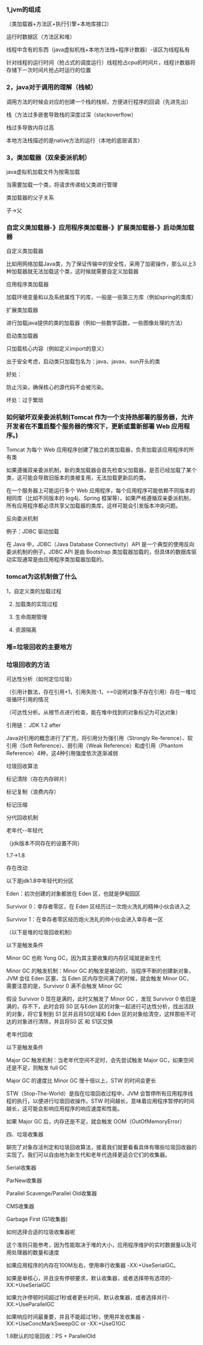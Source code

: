 ### 1,jvm的组成

（类加载器+方法区+执行引擎+本地库接口）

运行时数据区（方法区和堆）

线程中含有的东西（java虚拟机栈+本地方法栈+程序计数器）-该区为线程私有

针对线程的运行时间（抢占式的调度运行）线程抢占cpu的时间片，线程计数器将存储下一次时间片抢占时运行的位置

### 2，java对于调用的理解（栈帧）

调用方法的时候会对应的创建一个栈的栈帧，方便进行程序的回调（先进先出）

栈（方法过多嵌套导致栈的深度过深（stackoverflow）

栈过多导致内存过高

本地方法栈描述的是native方法的运行（本地的底层语言）

### 3，类加载器（双亲委派机制）
java虚拟机加载文件为按需加载

当需要加载一个类，将请求传递给父类进行管理

类加载器的父子关系

子->父

### 自定义类加载器-》应用程序类加载器-》扩展类加载器-》启动类加载器

自定义类加载器

比如用网络加载Java类，为了保证传输中的安全性，采用了加密操作，那么以上3种加载器就无法加载这个类，这时候就需要自定义加载器

应用程序类加载器

加载环境变量和以及系统属性下的库，一般是一些第三方库（例如spring的类库）

扩展类加载器

进行加载java提供的类的加载器（例如一些数学函数，一些图像处理的方法）

启动类加载器

只加载核心内容（例如定义import的意义）

出于安全考虑，启动类只加载包名为：java、javax、sun开头的类

好处：

防止污染，确保核心的源代码不会被污染。

坏处：过于繁琐


### 如何破坏双亲委派机制(Tomcat 作为一个支持热部署的服务器，允许开发者在不重启整个服务器的情况下，更新或重新部署 Web 应用程序。)

Tomcat 为每个 Web 应用程序创建了独立的类加载器，负责加载该应用程序的所有类

如果遵循双亲委派机制，新的类加载器会首先检查父加载器，是否已经加载了某个类，这可能会导致旧版本的类被复用，无法加载更新后的类。


在一个服务器上可能运行多个 Web 应用程序，每个应用程序可能依赖不同版本的相同库（比如不同版本的 log4j、Spring 框架等）。如果严格遵循双亲委派机制，所有应用程序都必须共享父加载器的类库，这样可能会引发版本冲突问题。

反向委派机制

例子：JDBC 驱动加载

在 Java 中，JDBC（Java Database Connectivity）API 是一个典型的使用反向委派机制的例子。JDBC API 是由 Bootstrap 类加载器加载的，但具体的数据库驱动实现通常是由应用程序类加载器加载的。

### tomcat为这机制做了什么

1，自定义类的加载过程

2. 加载类的实现过程

3. 生命周期管理

4. 资源隔离

### 堆=垃圾回收的主要地方

### 垃圾回收的方法

可达性分析（如何定位垃圾）

（引用计数法，存在引用+1，引用失败-1，==0说明对象不存在引用）存在一堆垃圾循环引用的情况

（可达性分析。从根节点进行检查，能在堆中找到的对象标记为可达对象）

引用链：
JDK 1.2 after

Java对引用的概念进行了扩充，将引用分为强引用（Strongly Re-ference）、软引用（Soft Reference）、弱引用（Weak Reference）和虚引用（Phantom Reference）4种，这4种引用强度依次逐渐减弱

垃圾回收算法

标记清除（存在内存碎片）

标记复制（浪费内存）

标记压缩

分代回收机制

老年代--年轻代

（jdk版本不同存在的设置不同）

1.7->1.8

存在改动

以下是jdk1.8中年轻代的分区

Eden：初次创建的对象都放在 Eden 区，也就是伊甸园区

Survivor 0：幸存者零区，在 Eden 区经历过一次炮火洗礼的精神小伙会进入之

Survivor 1：在幸存者零区经历炮火洗礼的帅小伙会进入幸存者一区

（以下是堆的垃圾回收机制）

以下是触发条件

Minor GC 也称 Yong GC，因为其主要收集的内存区域就是新生代

Minor GC 的触发机制：Minor GC 的触发是被动的，当程序不断的创建新对象，JVM 会往 Eden 区塞，当 Eden 区内存空间满了的时候，就会触发 Minor GC，需要注意的是，Survivor 0 满不会触发 Minor GC

假设 Survivor 0 现在是满的，此时又触发了 Minor GC ，发现 Survivor 0 依旧是满的，存不下，此时会将 S0 区与Eden 区的对象一起进行可达性分析，找出活跃的对象，将它复制到 S1 区并且将S0区域和 Eden 区的对象给清空，这样那些不可达的对象进行清除，并且将S0 区 和 S1区交换

老年代回收

以下是触发条件

Major GC 触发机制：当老年代空间不足时，会先尝试触发 Major GC，如果空间还是不足，则触发 full GC

Major GC 的速度比 Minor GC 慢十倍以上，STW 的时间会更长

STW（Stop-The-World）是指在垃圾回收过程中，JVM 会暂停所有应用程序线程的执行，以便进行垃圾回收操作。STW 时间越长，意味着应用程序暂停的时间越长，这可能会影响应用程序的响应速度和性能。

如果 Major GC 后，内存还是不足，就会触发 OOM（OutOfMemoryError）

四、垃圾收集器

聊完了对象存活判定和垃圾回收算法，接着我们就要看看具体有哪些垃圾回收器的实现了。我们可以自由地为新生代和老年代选择更适合它们的收集器。



Serial收集器

ParNew收集器

Parallel Scavenge/Parallel Old收集器

CMS收集器

Garbage First (G1收集器)

如何选择合适的垃圾收集器呢

这个准则只能参考，因为性能取决于堆的大小，应用程序维护的实时数据量以及可用处理器的数量和速度

如果应用程序的内存在100M左右，使用串行收集器 -XX:+UseSerialGC。

如果是单核心，并且没有停顿要求，默认收集器，或者选择带有选项的-XX:+UseSerialGC

如果允许停顿时间超过1秒或者更长时间，默认收集器，或者选择并行-XX:+UseParallelGC

如果响应时间最重要，并且不能超过1秒，使用并发收集器 -XX:+UseConcMarkSweepGC or -XX:+UseG1GC

1.8默认的垃圾回收：PS + ParallelOld


